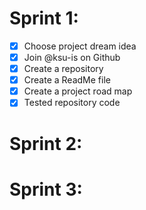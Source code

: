 # Sprint 1:
- [x] Choose project dream idea
- [x] Join @ksu-is on Github
- [x] Create a repository
- [x] Create a ReadMe file
- [x] Create a project road map
- [x] Tested repository code
# Sprint 2: 
# Sprint 3:

